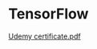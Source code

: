 # TensorFlow
[Udemy certificate.pdf](https://github.com/user-attachments/files/18466353/Udemy.certificate.pdf)
